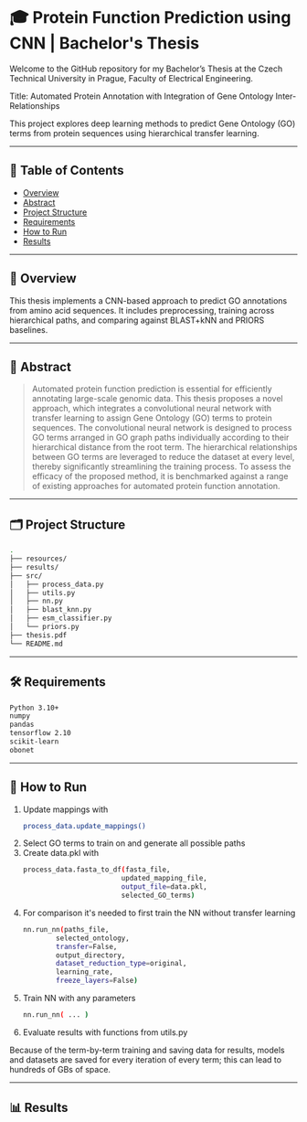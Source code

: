 # 🎓 Protein Function Prediction using CNN | Bachelor's Thesis

Welcome to the GitHub repository for my Bachelor’s Thesis at the Czech Technical University in Prague, Faculty of Electrical Engineering.

Title: Automated Protein Annotation with Integration of Gene Ontology Inter-Relationships

This project explores deep learning methods to predict Gene Ontology (GO) terms from protein sequences using hierarchical transfer learning.

---

## 📑 Table of Contents

- [Overview](#overview)
- [Abstract](#abstract)
- [Project Structure](#project-structure)
- [Requirements](#requirements)
- [How to Run](#how-to-run)
- [Results](#results)

---

## 📘 Overview

This thesis implements a CNN-based approach to predict GO annotations from amino acid sequences. It includes preprocessing, training across hierarchical paths, and comparing against BLAST+kNN and PRIORS baselines.

---

## 📝 Abstract

> Automated protein function prediction is essential for efficiently annotating large-scale genomic data. This thesis proposes a novel approach, which integrates a convolutional neural network with transfer learning to assign Gene Ontology (GO) terms to protein sequences. The convolutional neural network is designed to process GO terms arranged in GO graph paths individually according to their hierarchical distance from the root term. The hierarchical relationships between GO terms are leveraged to reduce the dataset at every level, thereby significantly streamlining the training process. To assess the efficacy of the proposed method, it is benchmarked against a range of existing approaches for automated protein function annotation.

---

## 🗂️ Project Structure

```bash
.
├── resources/             
├── results/               
├── src/                 
│   ├── process_data.py
│   ├── utils.py
│   ├── nn.py
│   ├── blast_knn.py
│   ├── esm_classifier.py
│   └── priors.py
├── thesis.pdf              
└── README.md               
``` 

---

## 🛠️ Requirements
```bash
Python 3.10+
numpy
pandas
tensorflow 2.10
scikit-learn
obonet
```

---

## 🚀 How to Run

1. Update mappings with
    ```bash
    process_data.update_mappings()
    ```
2. Select GO terms to train on and generate all possible paths
3. Create data.pkl with 
    ```bash
    process_data.fasta_to_df(fasta_file, 
                            updated_mapping_file, 
                            output_file=data.pkl, 
                            selected_GO_terms)
    ```
4. For comparison it's needed to first train the NN without transfer learning
    ```bash
    nn.run_nn(paths_file,
            selected_ontology, 
            transfer=False, 
            output_directory, 
            dataset_reduction_type=original, 
            learning_rate, 
            freeze_layers=False)
    ```
5. Train NN with any parameters 
    ```bash
    nn.run_nn( ... )
    ```
6. Evaluate results with functions from utils.py

Because of the term-by-term training and saving data for results, models and datasets are saved for every iteration of every term; this can lead to hundreds of GBs of space.

---

## 📊 Results




